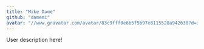 ```yaml
---
title: "Mike Dame"
github: "damemi"
avatar: "//www.gravatar.com/avatar/83c9fff0e6b5f5b97e8115528a942630?d=identicon"
---
```


User description here!
